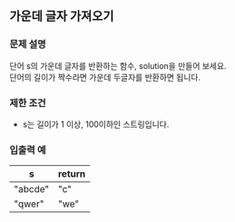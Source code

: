 ## 가운데 글자 가져오기

### 문제 설명

단어 s의 가운데 글자를 반환하는 함수, solution을 만들어 보세요.  
단어의 길이가 짝수라면 가운데 두글자를 반환하면 됩니다.

### 제한 조건

- s는 길이가 1 이상, 100이하인 스트링입니다.

### 입출력 예

| s       | return |
| ------- | ------ |
| "abcde" | "c"    |
| "qwer"  | "we"   |
